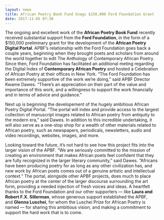 ```yaml
---
layout: news
title: African Poetry Book Fund Snags $150,000 Ford Foundation Grant
date: 2017-11-05 07:30
---
```

The ongoing and excellent work of the **African Poetry Book Fund** recently received substantial support from the **Ford Foundation**, in the form of a $150,000 preliminary grant for the development of the **African Poetry Digital Portal**. APBF’s relationship with the Ford Foundation goes back a couple years, beginning when they brought poets and scholars from around the world together to edit The Anthology of Contemporary African Poetry. Since then, Ford Foundation has facilitated an additional meting regarding the Digital Index of **Contemporary African Poetry** and hosted a Celebration of African Poetry at their offices in New York. “The Ford Foundation has been extremely supportive of the work we’re doing,” said APBF Director Kwame Dawes. “There’s an appreciation on their part of the value and importance of this work, and a willingness to support the work financially and in terms of advice and guidance.”

Next up is beginning the developement of the hugely ambitious African Poetry Digital Portal. “The portal will index and provide access to the largest collection of manuscript images related to African poetry from antiquity to the modern era,” said Dawes. In addition to this incredible undertaking, it will also serve as a one-stop shop for a wealth of other materials related to African poetry, such as newspapers, periodicals, newsletters, audio and video recordings, websites, images, and more.

Looking toward the future, it’s not hard to see how this project fits into the larger vision of the APBF. “We are seriously committed to the mission of creating an environment that makes African poets feel confident that they are fully recognized in the larger literary community,” said Dawes. “Africans have been producing poetry for as long as any other civilization has, and new work by African poets comes out of a genuine artistic and intellectual context.” The portal, alongside other APBF projects, does much to place African poetry at the center of the larger discourse surrounding the art form, providing a needed injection of fresh voices and ideas. A heartfelt thanks to the Ford Foundation and our other supporters — like **Laura and Robert F.X. Sillerman**, whose generous support established the APBF, and **Glenna Luschei**, for whom the Luschei Prize for African Poetry is named — for sharing this ambitious vision, and making a commitment to support the hard work that is to come.
